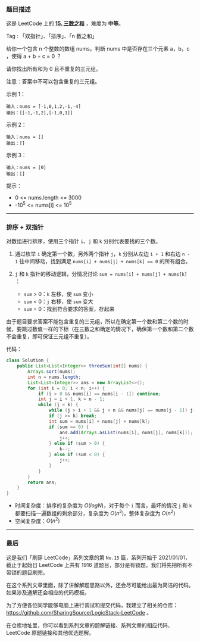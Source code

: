 ### 题目描述

这是 LeetCode 上的 **[15. 三数之和](https://leetcode-cn.com/problems/3sum/solution/shua-chuan-lc-pai-xu-shuang-zhi-zhen-jie-cd8r/)** ，难度为 **中等**。

Tag : 「双指针」、「排序」、「n 数之和」



给你一个包含 n 个整数的数组 nums，判断 nums 中是否存在三个元素 a，b，c ，使得 a + b + c = 0 ？

请你找出所有和为 0 且不重复的三元组。

注意：答案中不可以包含重复的三元组。


示例 1：
```
输入：nums = [-1,0,1,2,-1,-4]
输出：[[-1,-1,2],[-1,0,1]]
```
示例 2：
```
输入：nums = []
输出：[]
```
示例 3：
```
输入：nums = [0]
输出：[]
```

提示：
* 0 <= nums.length <= 3000
* -$10^5$ <= nums[i] <= $10^5$

---
### 排序 + 双指针

对数组进行排序，使用三个指针 `i`、`j` 和 `k` 分别代表要找的三个数。

1. 通过枚举 `i` 确定第一个数，另外两个指针 `j`，`k` 分别从左边 `i + 1` 和右边 `n - 1` 往中间移动，找到满足 `nums[i] + nums[j] + nums[k] == 0` 的所有组合。

2. `j` 和 `k` 指针的移动逻辑，分情况讨论 `sum = nums[i] + nums[j] + nums[k]` ：
    * `sum` > 0：`k` 左移，使 `sum` 变小
    * `sum` < 0：`j` 右移，使 `sum` 变大
    * `sum` = 0：找到符合要求的答案，存起来

由于题目要求答案不能包含重复的三元组，所以在确定第一个数和第二个数的时候，要跳过数值一样的下标（在三数之和确定的情况下，确保第一个数和第二个数不会重复，即可保证三元组不重复）。

代码：
```Java
class Solution {
    public List<List<Integer>> threeSum(int[] nums) {
        Arrays.sort(nums);
        int n = nums.length;
        List<List<Integer>> ans = new ArrayList<>();
        for (int i = 0; i < n; i++) {
            if (i > 0 && nums[i] == nums[i - 1]) continue;
            int j = i + 1, k = n - 1;
            while (j < k) {
                while (j > i + 1 && j < n && nums[j] == nums[j - 1]) j++;
                if (j >= k) break;
                int sum = nums[i] + nums[j] + nums[k];
                if (sum == 0) {
                    ans.add(Arrays.asList(nums[i], nums[j], nums[k]));
                    j++;
                } else if (sum > 0) {
                    k--;
                } else if (sum < 0) {
                    j++;
                }
            }
        }
        return ans;
    }
}
```
* 时间复杂度：排序的复杂度为 $O(logN)$，对于每个 `i` 而言，最坏的情况 `j` 和 `k` 都要扫描一遍数组的剩余部分，复杂度为 $O(n ^ 2)$。整体复杂度为 $O(n ^ 2)$
* 空间复杂度：$O(n ^ 2)$

---
### 最后

这是我们「刷穿 LeetCode」系列文章的第 `No.15` 篇，系列开始于 2021/01/01，截止于起始日 LeetCode 上共有 1916 道题目，部分是有锁题，我们将先把所有不带锁的题目刷完。

在这个系列文章里面，除了讲解解题思路以外，还会尽可能给出最为简洁的代码。如果涉及通解还会相应的代码模板。

为了方便各位同学能够电脑上进行调试和提交代码，我建立了相关的仓库：https://github.com/SharingSource/LogicStack-LeetCode 。

在仓库地址里，你可以看到系列文章的题解链接、系列文章的相应代码、LeetCode 原题链接和其他优选题解。


